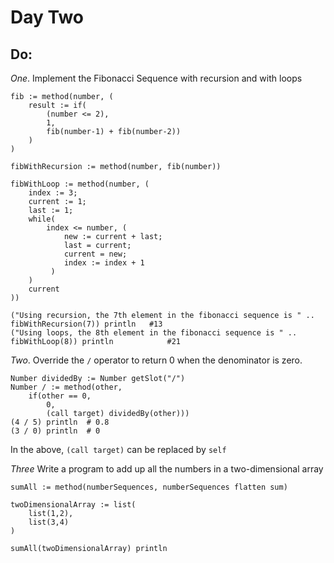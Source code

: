 # Day Two

## Do:

*One*. Implement the Fibonacci Sequence with recursion and with loops
```Io
fib := method(number, (
    result := if(
        (number <= 2),
        1,
        fib(number-1) + fib(number-2))
    )
)

fibWithRecursion := method(number, fib(number))

fibWithLoop := method(number, (
    index := 3;
    current := 1;
    last := 1;
    while(
        index <= number, (
            new := current + last;
            last = current;
            current = new;
            index := index + 1
         )
    )
    current
))

("Using recursion, the 7th element in the fibonacci sequence is " .. fibWithRecursion(7)) println   #13
("Using loops, the 8th element in the fibonacci sequence is " .. fibWithLoop(8)) println            #21

```

*Two*.
Override the `/` operator to return 0 when the denominator is zero.
```Io
Number dividedBy := Number getSlot("/")
Number / := method(other,
    if(other == 0,
        0,
        (call target) dividedBy(other)))
(4 / 5) println  # 0.8
(3 / 0) println  # 0
```
In the above, `(call target)` can be replaced by `self`

*Three*
Write a program to add up all the numbers in a two-dimensional array
```Io
sumAll := method(numberSequences, numberSequences flatten sum)

twoDimensionalArray := list(
    list(1,2),
    list(3,4)
)

sumAll(twoDimensionalArray) println
```